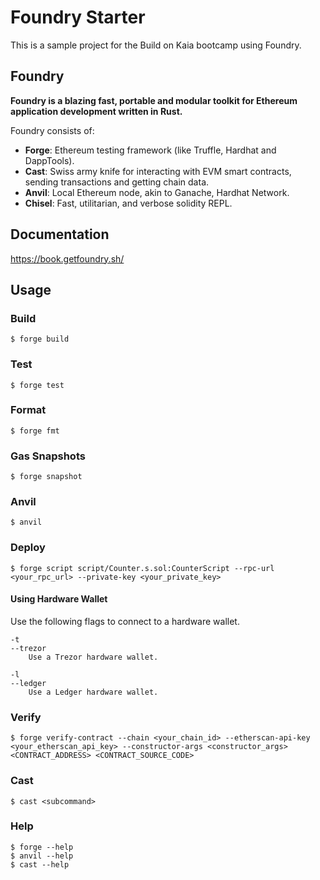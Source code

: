 # Foundry Starter

This is a sample project for the Build on Kaia bootcamp using Foundry.

## Foundry

**Foundry is a blazing fast, portable and modular toolkit for Ethereum application development written in Rust.**

Foundry consists of:

-   **Forge**: Ethereum testing framework (like Truffle, Hardhat and DappTools).
-   **Cast**: Swiss army knife for interacting with EVM smart contracts, sending transactions and getting chain data.
-   **Anvil**: Local Ethereum node, akin to Ganache, Hardhat Network.
-   **Chisel**: Fast, utilitarian, and verbose solidity REPL.

## Documentation

https://book.getfoundry.sh/

## Usage

### Build

```shell
$ forge build
```

### Test

```shell
$ forge test
```

### Format

```shell
$ forge fmt
```

### Gas Snapshots

```shell
$ forge snapshot
```

### Anvil

```shell
$ anvil
```

### Deploy

```shell
$ forge script script/Counter.s.sol:CounterScript --rpc-url <your_rpc_url> --private-key <your_private_key>
```

#### Using Hardware Wallet

Use the following flags to connect to a hardware wallet.

```shell
-t
--trezor
    Use a Trezor hardware wallet.

-l
--ledger
    Use a Ledger hardware wallet.
```

### Verify

```shell
$ forge verify-contract --chain <your_chain_id> --etherscan-api-key <your_etherscan_api_key> --constructor-args <constructor_args> <CONTRACT_ADDRESS> <CONTRACT_SOURCE_CODE>
```

### Cast

```shell
$ cast <subcommand>
```

### Help

```shell
$ forge --help
$ anvil --help
$ cast --help
```
